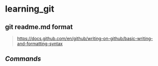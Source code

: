 # learning_git
## git readme.md format 
> https://docs.github.com/en/github/writing-on-github/basic-writing-and-formatting-syntax

## *Commands*

